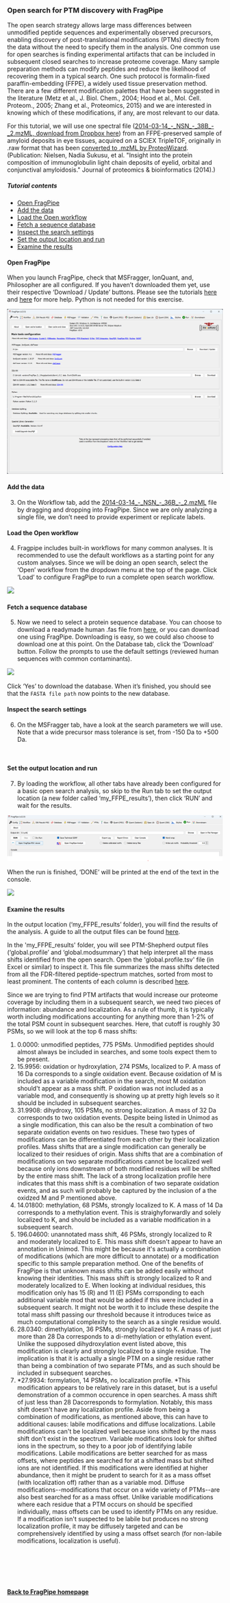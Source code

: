 ### Open search for PTM discovery with FragPipe

The open search strategy allows large mass differences between unmodified peptide sequences and experimentally observed precursors, enabling discovery of post-translational modifications (PTMs) directly from the data without the need to specify them in the analysis. One common use for open searches is finding experimental artifacts that can be included in subsequent closed searches to increase proteome coverage. Many sample preparation methods can modify peptides and reduce the likelihood of recovering them in a typical search. One such protocol is formalin-fixed paraffin-embedding (FFPE), a widely used tissue preservation method. There are a few different modification palettes that have been suggested in the literature (Metz et al., J. Biol. Chem., 2004; Hood et al., Mol. Cell. Proteom., 2005; Zhang et al., Proteomics, 2015) and we are interested in knowing which of these modifications, if any, are most relevant to our data.

For this tutorial, we will use one spectral file ([2014-03-14\_-\_NSN\_-\_38B\_-\_2.mzML, download from Dropbox here](https://www.dropbox.com/s/fdjpdl07tn7tnk8/2014-03-14_-_NSN_-_38B_-_2.mzML?dl=1)) from an FFPE-preserved sample of amyloid deposits in eye tissues, acquired on a SCIEX TripleTOF, originally in .raw format that has been [converted to .mzML by ProteoWizard](https://fragpipe.nesvilab.org/docs/tutorial_convert.html). (Publication: Nielsen, Nadia Sukusu, et al. "Insight into the protein composition of immunoglobulin light chain deposits of eyelid, orbital and conjunctival amyloidosis." Journal of proteomics & bioinformatics (2014).)


##### Tutorial contents
* [Open FragPipe](https://fragpipe.nesvilab.org/docs/tutorial_lfq.html#open-fragpipe)
* [Add the data](https://fragpipe.nesvilab.org/docs/tutorial_open.html#add-the-data)
* [Load the Open workflow](https://fragpipe.nesvilab.org/docs/tutorial_open.html#load-the-open-workflow)
* [Fetch a sequence database](https://fragpipe.nesvilab.org/docs/tutorial_open.html#fetch-a-sequence-database)
* [Inspect the search settings](https://fragpipe.nesvilab.org/docs/tutorial_open.html#inspect-the-search-settings)
* [Set the output location and run](https://fragpipe.nesvilab.org/docs/tutorial_open.html#set-the-output-location-and-run)
* [Examine the results](https://fragpipe.nesvilab.org/docs/tutorial_open.html#examine-the-results)


#### Open FragPipe
When you launch FragPipe, check that MSFragger, IonQuant, and, Philosopher are all configured. If you haven’t downloaded them yet, use their respective ‘Download / Update’ buttons. Please see the tutorials [here](https://fragpipe.nesvilab.org/docs/tutorial_fragpipe.html#configure-fragpipe) and [here](https://fragpipe.nesvilab.org/docs/tutorial_setup_fragpipe.html) for more help. Python is not needed for this exercise.

![](https://raw.githubusercontent.com/Nesvilab/FragPipe/gh-pages/images/share-config.png)
<br>

#### Add the data
3. On the Workflow tab, add the [2014-03-14\_-\_NSN\_-\_36B\_-\_2.mzML](https://www.dropbox.com/s/fdjpdl07tn7tnk8/2014-03-14_-_NSN_-_38B_-_2.mzML?dl=1) file by dragging and dropping into FragPipe. Since we are only analyzing a single file, we don’t need to provide experiment or replicate labels.

#### Load the Open workflow
4. Fragpipe includes built-in workflows for many common analyses. It is recommended to use the default workflows as a starting point for any custom analyses. Since we will be doing an open search, select the ‘Open’ workflow from the dropdown menu at the top of the page. Click ‘Load’ to configure FragPipe to run a complete open search workflow.

![](https://raw.githubusercontent.com/Nesvilab/FragPipe/gh-pages/images/open-workflow.png)
<br>

#### Fetch a sequence database
5. Now we need to select a protein sequence database. You can choose to download a readymade human .fas file from [here](https://www.dropbox.com/s/v8tlkwu96f3txfj/2021-05-07-decoys-reviewed-contam-UP000005640.fas?dl=0), or you can download one using FragPipe. Downloading is easy, so we could also choose to download one at this point. On the Database tab, click the ‘Download’ button. Follow the prompts to use the default settings (reviewed human sequences with common contaminants).

![](https://raw.githubusercontent.com/Nesvilab/FragPipe/gh-pages/images/share-database-options.png)

Click ‘Yes’ to download the database. When it’s finished, you should see that the `FASTA file path` now points to the new database.
<br>

#### Inspect the search settings
6. On the MSFragger tab, have a look at the search parameters we will use. Note that a wide precursor mass tolerance is set, from -150 Da to +500 Da.
<br>

#### Set the output location and run
7. By loading the workflow, all other tabs have already been configured for a basic open search analysis, so skip to the Run tab to set the output location (a new folder called ‘my_FFPE_results’), then click ‘RUN’ and wait for the results.

![](https://raw.githubusercontent.com/Nesvilab/FragPipe/gh-pages/images/share-run.png)


When the run is finished, ‘DONE’ will be printed at the end of the text in the console.

![](https://raw.githubusercontent.com/Nesvilab/FragPipe/gh-pages/images/tmt-2plexes-done.png)
<br>

#### Examine the results
In the output location (‘my_FFPE_results’ folder), you will find the results of the analysis. A guide to all the output files can be found [here](https://fragpipe.nesvilab.org/docs/tutorial_fragpipe_outputs.html).

In the 'my_FFPE_results' folder, you will see PTM-Shepherd output files (‘global.profile’ and ‘global.modsummary’) that help interpret all the mass shifts identified from the open search. Open the 'global.profile.tsv' file (in Excel or similar) to inspect it. This file summarizes the mass shifts detected from all the FDR-filtered peptide-spectrum matches, sorted from most to least prominent. The contents of each column is described [here](https://fragpipe.nesvilab.org/docs/tutorial_fragpipe_outputs.html#globalprofiletsv).

Since we are trying to find PTM artifacts that would increase our proteome coverage by including them in a subsequent search, we need two pieces of information: abundance and localization. As a rule of thumb, it is typically worth including modifications accounting for anything more than 1-2% of the total PSM count in subsequent searches. Here, that cutoff is roughly 30 PSMs, so we will look at the top 6 mass shifts:

1. 0.0000: unmodified peptides, 775 PSMs. Unmodified peptides should almost always be included in searches, and some tools expect them to be present.
2. 15.9956: oxidation or hydroxylation, 274 PSMs, localized to P. A mass of 16 Da corresponds to a single oxidation event. Because oxidation of M is included as a variable modification in the search, most M oxidation should't appear as a mass shift. P oxidation was not included as a variable mod, and consequently is showing up at pretty high levels so it should be included in subsequent searches.
3. 31.9908: dihydroxy, 105 PSMs, no strong localization. A mass of 32 Da corresponds to two oxidation events. Despite being listed in Unimod as a single modification, this can also be the result a combination of two separate oxidation events on two residues. These two types of modifications can be differentiated from each other by their localization profiles. Mass shifts that are a single modification can generally be localized to their residues of origin. Mass shifts that are a combination of modifications on two separate modifications cannot be localized well because only ions downstream of both modified residues will be shifted by the entire mass shift. The lack of a strong localization profile here indicates that this mass shift is a combination of two separate oxidation events, and as such will probably be captured by the inclusion of a the oxidzed M and P mentioned above.
4. 14.01800: methylation, 68 PSMs, strongly localized to K. A mass of 14 Da corresponds to a methylation event. This is straighyforwardly and solely localized to K, and should be included as a variable modification in a subsequent search.
5. 196.04600: unannotated mass shift, 46 PSMs, strongly localized to R and moderately localized to E. This mass shift doesn't appear to have an annotation in Unimod. This might be because it's actually a combination of modifications (which are more difficult to annotate) or a modification specific to this sample preparation method. One of the benefits of FragPipe is that unknown mass shifts can be added easily without knowing their identities. This mass shift is strongly localized to R and moderately localized to E. When looking at individual residues, this modification only has 15 (R) and 11 (E) PSMs corrsponding to each additional variable mod that would be added if this were included in a subsequent search. It might not be worth it to include these despite the total mass shift passing our threshold because it introduces twice as much computational complexity to the search as a single residue would.
6. 28.0340: dimethylation, 36 PSMs, strongly localized to K. A mass of just more than 28 Da corresponds to a di-methylation or ethylation event. Unlike the supposed dihydroxylation event listed above, this modification is clearly and strongly localized to a single residue. The implication is that it is actually a single PTM on a single residue rather than being a combination of two separate PTMs, and as such should be included in subsequent searches.
7. \*27.9934: formylation, 14 PSMs, no localization profile. \*This modification appears to be relatively rare in this dataset, but is a useful demonstration of a common occurence in open searches. A mass shift of just less than 28 Dacorresponds to formylation. Notably, this mass shift doesn't have any localization profile. Aside from being a combination of modifications, as mentioned above, this can have to additional causes: labile modifications and diffuse localizations. Labile modifications can't be localized well because ions shifted by the mass shift don't exist in the spectrum. Variable modifications look for shifted ions in the spectrum, so they to a poor job of identifying labile modifications. Labile modifications are better searched for as mass offsets, where peptides are searched for at a shifted mass but shifted ions are not identified. If this modifications were identified at higher abundance, then it might be prudent to search for it as a mass offset (with localization off) rather than as a variable mod. Diffuse modifications--modifications that occur on a wide variety of PTMs--are also best searched for as a mass offset. Unlike variable modifications where each residue that a PTM occurs on should be specified individually, mass offsets can be used to identify PTMs on any residue. If a modification isn't suspected to be labile but produces no strong localization profile, it may be diffusely targeted and can be comprehensively identified by using a mass offset search (for non-labile modifications, localization is useful).

<br>
<br>
<br>
<br>

#### [Back to FragPipe homepage](https://fragpipe.nesvilab.org/)
